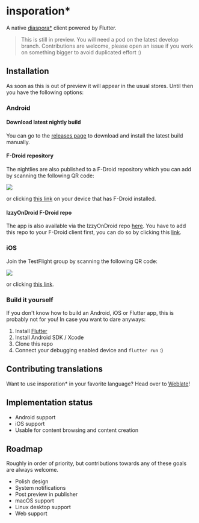 # insporation\*

A native [diaspora\*](https://diasporafoundation.org) client powered by Flutter.

> This is still in preview. You will need a pod on the latest develop branch. Contributions are welcome, please open an issue if you work on something bigger to avoid duplicated effort :)

## Installation

As soon as this is out of preview it will appear in the usual stores. Until then you have the following options:

### Android

#### Download latest nightly build

You can go to the [releases page](https://github.com/jhass/insporation/releases) to download and install the latest build manually.

#### F-Droid repository

The nightlies are also published to a F-Droid repository which you can add by scanning the following QR code:

![](fdroid-repository.png)

or clicking [this link](https://jhass.github.io/insporation/fdroid/repo?fingerprint=EC792A58B39DF9FBB466FB100E30E3842F229FDBC6E28D32C417F6A5B30ECCAE) on your device that has F-Droid installed.

#### IzzyOnDroid F-Droid repo

The app is also available via the IzzyOnDroid repo [here](https://apt.izzysoft.de/fdroid/index/apk/jhass.eu.insporation). You have to add this repo to your F-Droid client first, you can do so by clicking this [link](https://apt.izzysoft.de/fdroid/repo?fingerprint=3BF0D6ABFEAE2F401707B6D966BE743BF0EEE49C2561B9BA39073711F628937A).

### iOS

Join the TestFlight group by scanning the following QR code:

![](testflight.png)

or clicking [this link](https://testflight.apple.com/join/K9N72Ysr).

### Build it yourself

If you don't know how to build an Android, iOS or Flutter app, this is probably not for you!
In case you want to dare anyways:

1. Install [Flutter](https://flutter.dev)
2. Install Android SDK / Xcode
3. Clone this repo
4. Connect your debugging enabled device and `flutter run` :)

## Contributing translations

Want to use insporation\* in your favorite language? Head over to [Weblate](https://hosted.weblate.org/engage/insporation/)!

## Implementation status

* Android support
* iOS support
* Usable for content browsing and content creation

## Roadmap

Roughly in order of priority, but contributions towards any of these goals are always welcome.

* Polish design
* System notifications
* Post preview in publisher
* macOS support
* Linux desktop support
* Web support
